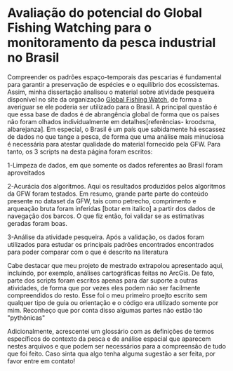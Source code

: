 # Avaliação do potencial do Global Fishing Watching para o monitoramento da pesca industrial no Brasil


Compreender os padrões espaço-temporais das pescarias é fundamental para garantir a preservação de espécies e o equilíbrio dos ecossistemas. Assim, minha dissertação analisou o material sobre atividade pesqueira disponível no site da organização [Global Fishing Watch](https://globalfishingwatch.org/), de forma a averiguar se ele poderia ser utilizado para o Brasil. A principal  questão é que essa base de dados é de abrangência global de forma que os países não foram olhados individualmente em detalhes[referências- kroodsma, albarejanza]. Em especial, o Brasil é um país que sabidamente há escassez de dados no que tange a pesca, de forma que uma análise mais minuciosa é necessária para atestar qualidade do material fornecido pela GFW. Para tanto, os 3 scripts na desta página foram escritos:

1-Limpeza de dados, em que somente os dados referentes ao Brasil foram aproveitados

2-Acurácia dos algoritmos. Aqui os resultados produzidos pelos algoritmos da GFW foram testados. Em resumo, grande parte parte do conteúdo presente no dataset da GFW, tais como petrecho, comprimento e arqueação bruta foram inferidas [botar em italico] a partir dos dados de navegação dos barcos. O que fiz então, foi validar se as estimativas geradas foram boas. 

3-Análise da atividade pesqueira. Após a validação, os dados foram utilizados para estudar os principais padrões encontrados encontrados para poder comparar com o que é descrito na literatura

Cabe destacar que meu projeto de mestrado extrapolou apresentado aqui, incluindo, por exemplo, análises cartográficas feitas no ArcGis. De fato, parte dos scripts foram escritos apenas para dar suporte a outras atividades, de forma que por vezes eles podem não ser facilmente compreendidos do resto. Esse foi o meu primeiro proejto escrito sem qualquer tipo de guia ou orientação e o código era utilizado somente por mim. Reconheço que por conta disso algumas partes não estão tão "pythônicas"

Adicionalmente, acrescentei um glossário com as definições de termos específicos do contexto da pesca e de análise espacial que aparecem nestes arquivos e que podem ser necessários para a compreensão de tudo que foi feito. Caso sinta qua algo tenha alguma sugestão a ser feita, por favor entre em contato!
